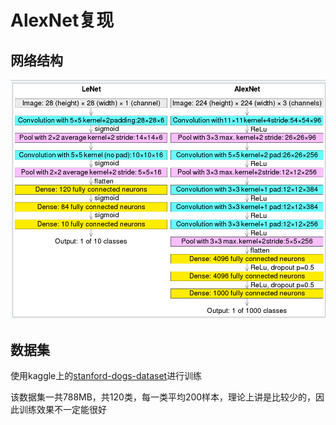 # AlexNet复现

## 网络结构

![image.png](assets/AlexNet.png)

## 数据集

使用kaggle上的[stanford-dogs-dataset](https://www.kaggle.com/datasets/jessicali9530/stanford-dogs-dataset)进行训练

该数据集一共788MB，共120类，每一类平均200样本，理论上讲是比较少的，因此训练效果不一定能很好
